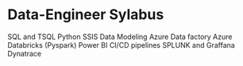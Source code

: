 # Data-Engineer Sylabus 
SQL and TSQL
Python
SSIS
Data Modeling
Azure Data factory
Azure Databricks (Pyspark)
Power BI
CI/CD pipelines
SPLUNK and Graffana
Dynatrace
